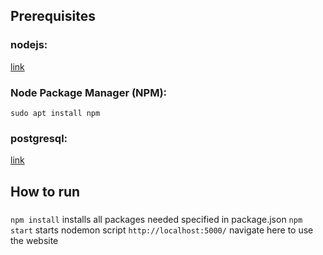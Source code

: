 
## Prerequisites
### nodejs:
[link](https://github.com/nodesource/distributions#debian-and-ubuntu-based-distributions)
### Node Package Manager (NPM):
`sudo apt install npm`

### postgresql:
[link](https://www.postgresql.org/download/linux/ubuntu/)

## How to run

###
`npm install` installs all packages needed specified in package.json
`npm start` starts nodemon script
`http://localhost:5000/` navigate here to use the website